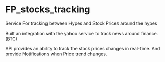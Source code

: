 # FP_stocks_tracking
Service For tracking between Hypes and Stock Prices around the hypes


Built an integration with the yahoo service to track news around finance. (BTC)

API provides an ability to track the stock prices changes in real-time.
And provide Notifications when Price trend changes. 
